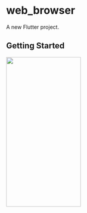 # web_browser

A new Flutter project.

## Getting Started

<img src="https://github.com/userkrunal/web/assets/120082312/13ff429f-6f08-411a-9ce5-e1e2c1b890dc"  width="200" height="400">


